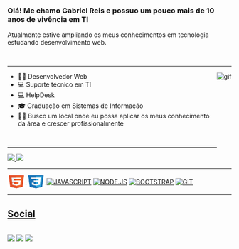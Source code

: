 ### Olá! Me chamo Gabriel Reis e possuo um pouco mais de 10 anos de vivência em TI 
Atualmente estive ampliando os meus conhecimentos em tecnologia estudando desenvolvimento web.

<br>

<hr>
<img align="right" height="170" alt="gif" src="http://clubedosgeeks.com.br/wp-content/uploads/2016/01/dormrm.gif">

- 👨‍💻 Desenvolvedor Web 
- 💻 Suporte técnico em TI
- 💻 HelpDesk
- 🎓 Graduação em Sistemas de Informação
- 👨‍💼 Busco um local onde eu possa aplicar os meus conhecimento da área e crescer profissionalmente

<br>
<hr>

<div>
  <a href="https://github.com/RElSLIMA">
  <img height="180em" src="https://github-readme-stats.vercel.app/api?username=RElSLIMA&show_icons=true&theme=ocean_dark&include_all_commits=true&count_private=true"/>
  <img height="153em" src="https://github-readme-stats.vercel.app/api/top-langs/?username=RElSLIMA&layout=compact&langs_count=7&theme=ocean_dark"/>  
</div>
  
<hr>
  
<div style="display: inline_block">
 
  <img align="center" alt="HTML" height="30" width="40" src="https://raw.githubusercontent.com/devicons/devicon/master/icons/html5/html5-original.svg">
  <img align="center" alt="CSS" height="30" width="40" src="https://raw.githubusercontent.com/devicons/devicon/master/icons/css3/css3-original.svg">
  <img align="center" alt="JAVASCRIPT" height="30" width="40" src="https://cdn.jsdelivr.net/gh/devicons/devicon/icons/javascript/javascript-original.svg" />
  <img align="center" alt="NODE.JS" height="30" width="40" src="https://cdn.jsdelivr.net/gh/devicons/devicon/icons/react/react-original.svg">
  <img align="center" alt="BOOTSTRAP" height="30" width="40"
src="https://cdn.jsdelivr.net/gh/devicons/devicon/icons/bootstrap/bootstrap-original.svg">
  <img align="center" alt="GIT" height="30" width="40" 
src="https://cdn.jsdelivr.net/gh/devicons/devicon/icons/git/git-original.svg" />

  

  
</div>
  
<hr>
  
<div> <h2>Social</h2>
  <br>
  <a href="https://www.linkedin.com/in/gabriel-reis-b8b152198/" target="_blank"><img src="https://img.shields.io/badge/-LinkedIn-%230077B5?style=for-the-badge&logo=linkedin&logoColor=white" target="_blank"></a>   
  <a href="https://www.instagram.com/reislimaassistenciatec/" target="_blank"><img src="https://img.shields.io/badge/-Instagram-%23E4405F?style=for-the-badge&logo=instagram&logoColor=white" target="_blank"></a>
    <a href="https://www.instagram.com/reislima_/" target="_blank"><img src="https://img.shields.io/badge/-Instagram-%23E4405F?style=for-the-badge&logo=instagram&logoColor=white" target="_blank"></a>


